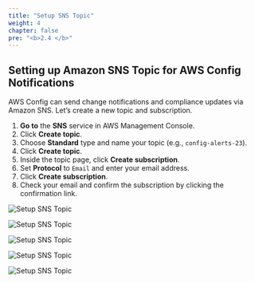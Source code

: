 ```yaml
---
title: "Setup SNS Topic"
weight: 4
chapter: false
pre: "<b>2.4 </b>"
---
```


## Setting up Amazon SNS Topic for AWS Config Notifications

AWS Config can send change notifications and compliance updates via Amazon SNS. Let’s create a new topic and subscription.

1. **Go to** the **SNS** service in AWS Management Console.
2. Click **Create topic**.
3. Choose **Standard** type and name your topic (e.g., `config-alerts-23`).
4. Click **Create topic**.
5. Inside the topic page, click **Create subscription**.
6. Set **Protocol** to `Email` and enter your email address.
7. Click **Create subscription**.
8. Check your email and confirm the subscription by clicking the confirmation link.

![Setup SNS Topic](/images/2.4/009.png?featherlight=false&width=90pc)

![Setup SNS Topic](/images/2.4/010.png?featherlight=false&width=90pc)

![Setup SNS Topic](/images/2.4/011.png?featherlight=false&width=90pc)

![Setup SNS Topic](/images/2.4/012.png?featherlight=false&width=90pc)

![Setup SNS Topic](/images/2.4/013.png?featherlight=false&width=90pc)




